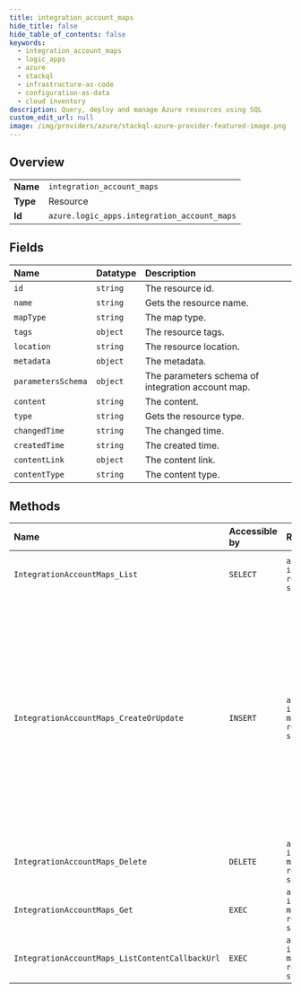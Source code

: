 ```yaml
---
title: integration_account_maps
hide_title: false
hide_table_of_contents: false
keywords:
  - integration_account_maps
  - logic_apps
  - azure    
  - stackql
  - infrastructure-as-code
  - configuration-as-data
  - cloud inventory
description: Query, deploy and manage Azure resources using SQL
custom_edit_url: null
image: /img/providers/azure/stackql-azure-provider-featured-image.png
---
```

  
    

## Overview
<table><tbody>
<tr><td><b>Name</b></td><td><code>integration_account_maps</code></td></tr>
<tr><td><b>Type</b></td><td>Resource</td></tr>
<tr><td><b>Id</b></td><td><code>azure.logic_apps.integration_account_maps</code></td></tr>
</tbody></table>

## Fields
| Name | Datatype | Description |
|:-----|:---------|:------------|
| `id` | `string` | The resource id. |
| `name` | `string` | Gets the resource name. |
| `mapType` | `string` | The map type. |
| `tags` | `object` | The resource tags. |
| `location` | `string` | The resource location. |
| `metadata` | `object` | The metadata. |
| `parametersSchema` | `object` | The parameters schema of integration account map. |
| `content` | `string` | The content. |
| `type` | `string` | Gets the resource type. |
| `changedTime` | `string` | The changed time. |
| `createdTime` | `string` | The created time. |
| `contentLink` | `object` | The content link. |
| `contentType` | `string` | The content type. |
## Methods
| Name | Accessible by | Required Params | Description |
|:-----|:--------------|:----------------|:------------|
| `IntegrationAccountMaps_List` | `SELECT` | `api-version, integrationAccountName, resourceGroupName, subscriptionId` | Gets a list of integration account maps. |
| `IntegrationAccountMaps_CreateOrUpdate` | `INSERT` | `api-version, integrationAccountName, mapName, resourceGroupName, subscriptionId` | Creates or updates an integration account map. If the map is larger than 4 MB, you need to store the map in an Azure blob and use the blob's Shared Access Signature (SAS) URL as the 'contentLink' property value. |
| `IntegrationAccountMaps_Delete` | `DELETE` | `api-version, integrationAccountName, mapName, resourceGroupName, subscriptionId` | Deletes an integration account map. |
| `IntegrationAccountMaps_Get` | `EXEC` | `api-version, integrationAccountName, mapName, resourceGroupName, subscriptionId` | Gets an integration account map. |
| `IntegrationAccountMaps_ListContentCallbackUrl` | `EXEC` | `api-version, integrationAccountName, mapName, resourceGroupName, subscriptionId` | Get the content callback url. |
